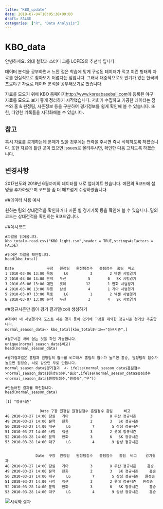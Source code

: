 ```yaml
---
title: "KBO_update"
date: 2018-07-04T18:05:38+09:00
draft: FALSE
categories: ["R", "Data Analysis"]
---
```


# KBO_data

안녕하세요. 외대 철학과 스터디 그룹 LOPES의 추선식 입니다.

데이터 분석을 공부하면서 느낀 점은 학습에 맞게 구성된 데이터가 적고 이런 형태의 자료를 현실적으로 찾아보기 어렵다는 점입니다. 그래서 대중적으로도 인기가 있는 한국의 프로야구 자료로 데이터 분석을 공부해보기로 했습니다.

자료를 모으기 위해 KBO 홈페이지<http://www.koreabaseball.com>에 등록된 야구 자료를 모으고 보기 좋게 정리하기 시작했습니다.
저희가 수집하고 가공한 데이터는 점수와 홈 & 원정팀, 시즌정보 등을 구분하여 경기정보를 쉽게 확인해 볼 수 있습니다. 또한, 다양한 기록들을 시각화해볼 수 있습니다.

## 참고

혹시 자료를 공개하는데 문제가 있을 경우에는 연락을 주시면 즉시 삭제하도록 하겠습니다. 또한 자료에 틀린 곳이 있으면 issues로 올려주시면, 확인한 다음 고치도록 하겠습니다.

## 변경사항

2017년도와 2018년 6월까지의 데이터를 새로 업데이트 했습니다. 예전의 R코드에 설명을 추가하였으며 코드를 좀 더 매끄럽게 수정하였습니다.

##데이터 사용 예시

원하는 팀의 상대전적을 확인하거나 시즌 별 경기기록 등을 확인해 볼 수 있습니다.
밑의 코드는 상대전적을 확인하는 R코드입니다.

##예시코드

```
#파일을 읽어옵니다.
kbo_total<-read.csv("KBO_light.csv",header = TRUE,stringsAsFactors = FALSE)

#읽어온 파일을 확인합니다.
head(kbo_total)
```
```
Date               구장   원정팀   원정팀점수   홈팀점수  홈팀  비고
1 2010-03-06 13:00 목동     LG          3        2 넥센 시범경기
2 2010-03-06 13:00 문학   두산          5        0   SK 시범경기
3 2010-03-06 13:00 대전   롯데         12        1 한화 시범경기
4 2010-03-06 13:00 무등   삼성          4        1 기아 시범경기
5 2010-03-07 13:00 목동     LG          1        2 넥센 시범경기
6 2010-03-07 13:00 문학   두산          3        4   SK 시범경기
```

##정규시즌만 뽑아 경기 결과열(col) 생성하기

```
#데이터 내 시범경기와 포스트 시즌 경기 등이 있기에 그것을 제외한 정규시즌 경기만 추출합니다.
normal_season_data<- kbo_total[kbo_total$비고=="정규시즌",]

#정규시즌 밖에 없는 것을 확인 가능합니다.
unique(normal_season_data$비고)
head(normal_season_data)

#경기결과열은 홈팀과 원정팀의 점수를 비교해서 홈팀의 점수가 높으면 홈승, 원정팀의 점수가 높으면 원정승, 서로 같으면 무로 만듭니다.
normal_season_data$경기결과  <- ifelse(normal_season_data$홈팀점수>normal_season_data$원정팀점수,"홈승",ifelse(normal_season_data$홈팀점수<normal_season_data$원정팀점수,"원정승","무"))

#만들어진 결과를 확인합니다.
head(normal_season_data)
```

```
[1] "정규시즌"

                Date 구장 원정팀 원정팀점수 홈팀점수 홈팀     비고
48 2010-03-27 14:00 잠실   기아          3        8 두산 정규시즌
49 2010-03-27 14:00 문학   한화          2        3   SK 정규시즌
50 2010-03-27 14:00 대구     LG          7        5 삼성 정규시즌
51 2010-03-27 14:00 사직   넥센          3        2 롯데 정규시즌
52 2010-03-28 14:00 문학   한화          3        6   SK 정규시즌
53 2010-03-28 14:00 대구     LG          4        9 삼성 정규시즌


              Date  구장  원정팀   원정팀점수   홈팀점수   홈팀  비고    경기결과
48 2010-03-27 14:00 잠실   기아          3        8 두산 정규시즌     홈승
49 2010-03-27 14:00 문학   한화          2        3   SK 정규시즌     홈승
50 2010-03-27 14:00 대구     LG          7        5 삼성 정규시즌   원정승
51 2010-03-27 14:00 사직   넥센          3        2 롯데 정규시즌   원정승
52 2010-03-28 14:00 문학   한화          3        6   SK 정규시즌     홈승
53 2010-03-28 14:00 대구     LG          4        9 삼성 정규시즌     홈승

```


![시각화 결과](/images/doosangraph.png)
